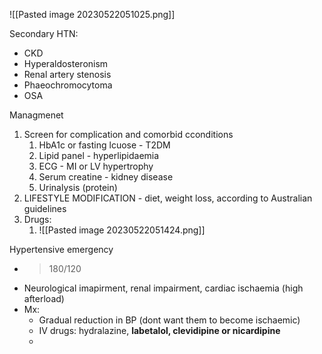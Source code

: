 ![[Pasted image 20230522051025.png]]

Secondary HTN:
- CKD
- Hyperaldosteronism
- Renal artery stenosis
- Phaeochromocytoma
- OSA

Managmenet
1. Screen for complication and comorbid cconditions
	1. HbA1c or fasting lcuose - T2DM
	2. Lipid panel - hyperlipidaemia
	3. ECG - MI or LV hypertrophy
	4. Serum creatine - kidney disease
	5. Urinalysis (protein)
2. LIFESTYLE MODIFICATION - diet, weight loss, according to Australian guidelines
3. Drugs:
	1. ![[Pasted image 20230522051424.png]]

Hypertensive emergency
- >180/120
- Neurological imapirment, renal impairment, cardiac ischaemia (high afterload)
- Mx:
	- Gradual reduction in BP (dont want them to become ischaemic)
	- IV drugs: hydralazine, **labetalol, clevidipine or nicardipine**
	- 